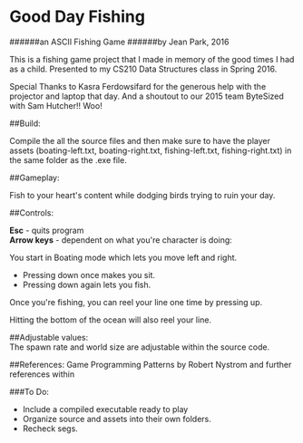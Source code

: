 # Good Day Fishing
######an ASCII Fishing Game
######by Jean Park, 2016

This is a fishing game project that I made in memory of the good times I had as a child.
Presented to my CS210 Data Structures class in Spring 2016.


Special Thanks to Kasra Ferdowsifard for the generous help with the projector and laptop that day.
And a shoutout to our 2015 team ByteSized with Sam Hutcher!! Woo!

##Build:

Compile the all the source files and then make sure to have the player assets 
(boating-left.txt, boating-right.txt, fishing-left.txt, fishing-right.txt) 
in the same folder as the .exe file.

##Gameplay:

  Fish to your heart's content while dodging birds trying to ruin your day.
  
##Controls:

  **Esc** - quits program  
  **Arrow keys** - dependent on what you're character is doing:  
  
  
  You start in Boating mode which lets you move left and right.
  + Pressing down once makes you sit.   
  + Pressing down again lets you fish.
  
Once you're fishing, you can reel your line one time by pressing up.   


Hitting the bottom of the ocean will also reel your line.  


##Adjustable values:  
The spawn rate and world size are adjustable within the source code.  


##References:
Game Programming Patterns by Robert Nystrom and further references within

###To Do:  
+ Include a compiled executable ready to play 
+ Organize source and assets into their own folders.  
+ Recheck segs.  


